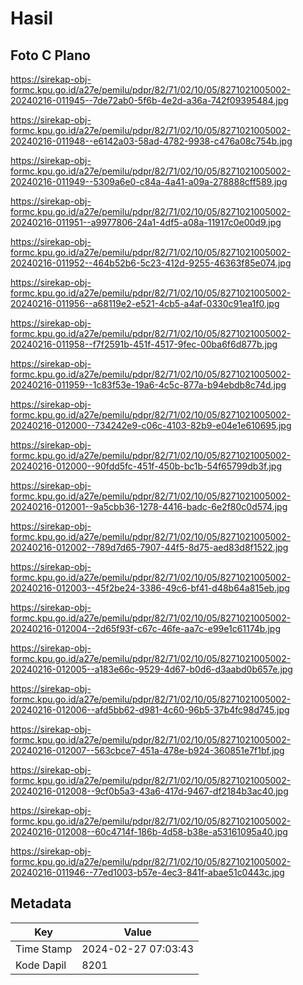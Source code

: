 # Hasil

## Foto C Plano

https://sirekap-obj-formc.kpu.go.id/a27e/pemilu/pdpr/82/71/02/10/05/8271021005002-20240216-011945--7de72ab0-5f6b-4e2d-a36a-742f09395484.jpg

https://sirekap-obj-formc.kpu.go.id/a27e/pemilu/pdpr/82/71/02/10/05/8271021005002-20240216-011948--e6142a03-58ad-4782-9938-c476a08c754b.jpg

https://sirekap-obj-formc.kpu.go.id/a27e/pemilu/pdpr/82/71/02/10/05/8271021005002-20240216-011949--5309a6e0-c84a-4a41-a09a-278888cff589.jpg

https://sirekap-obj-formc.kpu.go.id/a27e/pemilu/pdpr/82/71/02/10/05/8271021005002-20240216-011951--a9977806-24a1-4df5-a08a-11917c0e00d9.jpg

https://sirekap-obj-formc.kpu.go.id/a27e/pemilu/pdpr/82/71/02/10/05/8271021005002-20240216-011952--464b52b6-5c23-412d-9255-46363f85e074.jpg

https://sirekap-obj-formc.kpu.go.id/a27e/pemilu/pdpr/82/71/02/10/05/8271021005002-20240216-011956--a68119e2-e521-4cb5-a4af-0330c91ea1f0.jpg

https://sirekap-obj-formc.kpu.go.id/a27e/pemilu/pdpr/82/71/02/10/05/8271021005002-20240216-011958--f7f2591b-451f-4517-9fec-00ba6f6d877b.jpg

https://sirekap-obj-formc.kpu.go.id/a27e/pemilu/pdpr/82/71/02/10/05/8271021005002-20240216-011959--1c83f53e-19a6-4c5c-877a-b94ebdb8c74d.jpg

https://sirekap-obj-formc.kpu.go.id/a27e/pemilu/pdpr/82/71/02/10/05/8271021005002-20240216-012000--734242e9-c06c-4103-82b9-e04e1e610695.jpg

https://sirekap-obj-formc.kpu.go.id/a27e/pemilu/pdpr/82/71/02/10/05/8271021005002-20240216-012000--90fdd5fc-451f-450b-bc1b-54f65799db3f.jpg

https://sirekap-obj-formc.kpu.go.id/a27e/pemilu/pdpr/82/71/02/10/05/8271021005002-20240216-012001--9a5cbb36-1278-4416-badc-6e2f80c0d574.jpg

https://sirekap-obj-formc.kpu.go.id/a27e/pemilu/pdpr/82/71/02/10/05/8271021005002-20240216-012002--789d7d65-7907-44f5-8d75-aed83d8f1522.jpg

https://sirekap-obj-formc.kpu.go.id/a27e/pemilu/pdpr/82/71/02/10/05/8271021005002-20240216-012003--45f2be24-3386-49c6-bf41-d48b64a815eb.jpg

https://sirekap-obj-formc.kpu.go.id/a27e/pemilu/pdpr/82/71/02/10/05/8271021005002-20240216-012004--2d65f93f-c67c-46fe-aa7c-e99e1c61174b.jpg

https://sirekap-obj-formc.kpu.go.id/a27e/pemilu/pdpr/82/71/02/10/05/8271021005002-20240216-012005--a183e66c-9529-4d67-b0d6-d3aabd0b657e.jpg

https://sirekap-obj-formc.kpu.go.id/a27e/pemilu/pdpr/82/71/02/10/05/8271021005002-20240216-012006--afd5bb62-d981-4c60-96b5-37b4fc98d745.jpg

https://sirekap-obj-formc.kpu.go.id/a27e/pemilu/pdpr/82/71/02/10/05/8271021005002-20240216-012007--563cbce7-451a-478e-b924-360851e7f1bf.jpg

https://sirekap-obj-formc.kpu.go.id/a27e/pemilu/pdpr/82/71/02/10/05/8271021005002-20240216-012008--9cf0b5a3-43a6-417d-9467-df2184b3ac40.jpg

https://sirekap-obj-formc.kpu.go.id/a27e/pemilu/pdpr/82/71/02/10/05/8271021005002-20240216-012008--60c4714f-186b-4d58-b38e-a53161095a40.jpg

https://sirekap-obj-formc.kpu.go.id/a27e/pemilu/pdpr/82/71/02/10/05/8271021005002-20240216-011946--77ed1003-b57e-4ec3-841f-abae51c0443c.jpg


## Metadata

| Key        | Value               |
| ---------- | ------------------- |
| Time Stamp | 2024-02-27 07:03:43 |
| Kode Dapil | 8201                |



